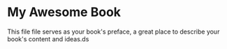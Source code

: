 # My Awesome Book

This file file serves as your book's preface, a great place to describe your book's content and ideas.ds 


